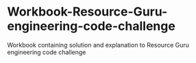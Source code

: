 # Workbook-Resource-Guru-engineering-code-challenge
Workbook containing solution and explanation to Resource Guru engineering code challenge
